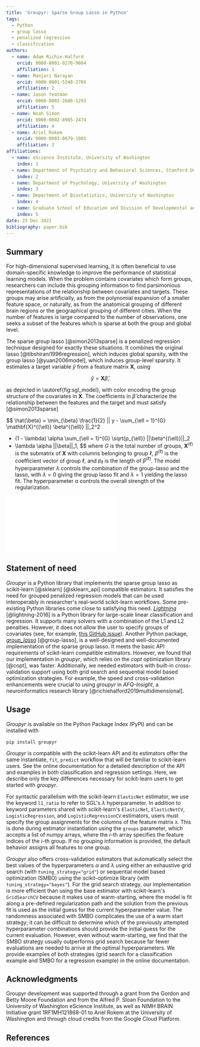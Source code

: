 ```yaml
---
title: 'Groupyr: Sparse Group Lasso in Python'
tags:
  - Python
  - group lasso
  - penalized regression
  - classification
authors:
  - name: Adam Richie-Halford
    orcid: 0000-0001-9276-9084
    affiliation: 1
  - name: Manjari Narayan
    orcid: 0000-0001-5348-270X
    affiliation: 2
  - name: Jason Yeatman
    orcid: 0000-0002-2686-1293
    affiliation: 5
  - name: Noah Simon
    orcid: 0000-0002-8985-2474
    affiliation: 4
  - name: Ariel Rokem
    orcid: 0000-0003-0679-1985
    affiliation: 3
affiliations:
  - name: eScience Institute, University of Washington
    index: 1
  - name: Department of Psychiatry and Behavioral Sciences, Stanford University
    index: 2
  - name: Department of Psychology, University of Washington
    index: 3
  - name: Department of Biostatistics, University of Washington
    index: 4
  - name: Graduate School of Education and Division of Developmental and Behavioral Pediatrics, Stanford University
    index: 5
date: 25 Dec 2021
bibliography: paper.bib
---
```


## Summary

For high-dimensional supervised learning, it is often beneficial to use
domain-specific knowledge to improve the performance of statistical learning
models. When the problem contains covariates which form groups, researchers
can include this grouping information to find parsimonious representations
of the relationship between covariates and targets. These groups may arise
artificially, as from the polynomial expansion of a smaller feature space, or
naturally, as from the anatomical grouping of different brain regions or the
geographical grouping of different cities. When the number of features is
large compared to the number of observations, one seeks a subset of the
features which is sparse at both the group and global level.

The sparse group lasso [@simon2013sparse] is a penalized regression technique
designed for exactly these situations. It combines the original lasso
[@tibshirani1996regression], which induces global sparsity, with the group
lasso [@yuan2006model], which induces group-level sparsity. It estimates a target variable $\hat{y}$ from a
feature matrix $\mathbf{X}$, using

$$
\hat{y} = \mathbf{X} \hat{\beta},
$$

as depicted in \autoref{fig:sgl_model}, with color encoding the group
structure of the covariates in $\mathbf{X}$. The coefficients in
$\hat{\beta}$ characterize the relationship between the features and the
target and must satisfy [@simon2013sparse]

$$
\hat{\beta} = \min_{\beta} \frac{1}{2}
|| y - \sum_{\ell = 1}^{G} \mathbf{X}^{(\ell)} \beta^{(\ell)} ||_2^2
+ (1 - \lambda) \alpha \sum_{\ell = 1}^{G} \sqrt{p_{\ell}} ||\beta^{(\ell)}||_2
+ \lambda \alpha ||\beta||_1,
$$
where $G$ is the total number of groups, $\mathbf{X}^{(\ell)}$ is the
submatrix of $\mathbf{X}$ with columns belonging to group $\ell$,
$\beta^{(\ell)}$ is the coefficient vector of group $\ell$, and $p_{\ell}$ is
the length of $\beta^{(\ell)}$. The model hyperparameter $\lambda$ controls
the combination of the group-lasso and the lasso, with $\lambda=0$ giving the
group lasso fit and $\lambda=1$ yielding the lasso fit. The hyperparameter
$\alpha$ controls the overall strength of the regularization.

![A linear model, $y = \mathbf{X} \cdot \beta$, with grouped covariates. The feature matrix $\mathbf{X}$ is color-coded to reveal a group structure. The coefficients in $\beta$ follow the same grouping. \label{fig:sgl_model}](groupyr_linear_model.pdf)

## Statement of need

*Groupyr* is a Python library that implements the sparse group lasso
as scikit-learn [@sklearn] [@sklearn_api] compatible estimators.
It satisfies the need for grouped penalized regression models that
can be used interoperably in researcher's real-world scikit-learn
workflows. Some pre-existing Python libraries come close to satisfying
this need. [*Lightning*](http://contrib.scikit-learn.org/lightning/) [@lightning-2016]
is a Python library for large-scale linear classification and
regression. It supports many solvers with a combination of the
L1 and L2 penalties. However, it does not allow the user to
specify groups of covariates (see, for example, [this GitHub
issue](https://github.com/scikit-learn-contrib/lightning/issues/39)).
Another Python package,
[*group_lasso*](https://group-lasso.readthedocs.io/en/latest/#) [@group-lasso], is a
well-designed and well-documented implementation of the sparse group
lasso. It meets the basic API requirements of scikit-learn compatible
estimators. However, we found that our implementation in *groupyr*,
which relies on the *copt* optimization library [@copt], was faster.
Additionally, we needed estimators with built-in cross-validation
support using both grid search and sequential model based optimization
strategies. For example, the speed and cross-validation enhancements
were crucial to using *groupyr* in *AFQ-Insight*, a neuroinformatics
research library [@richiehalford2019multidimensional].

## Usage

*Groupyr* is available on the Python Package Index (PyPI) and can be installed
with

```shell
pip install groupyr
```

*Groupyr* is compatible with the scikit-learn API and its estimators offer the
same instantiate, ``fit``, ``predict`` workflow that will be familiar to
scikit-learn users. See the online documentation for a detailed description of the
API and examples in both classification and regression settings. Here, we describe
only the key differences necessary for scikit-learn users to get started with *groupyr*.

For syntactic parallelism with the scikit-learn ``ElasticNet`` estimator, we use the
keyword ``l1_ratio`` to refer to SGL's $\lambda$ hyperparameter. In addition
to keyword parameters shared with scikit-learn's ``ElasticNet``,
``ElasticNetCV``, ``LogisticRegression``, and ``LogisticRegressionCV``
estimators, users must specify the group assignments for the columns of the
feature matrix ``X``. This is done during estimator instantiation using the
``groups`` parameter, which accepts a list of numpy arrays, where the $i$-th
array specifies the feature indices of the $i$-th group. If no grouping
information is provided, the default behavior assigns all features to one
group.

*Groupyr* also offers cross-validation estimators that automatically select
the best values of the hyperparameters $\alpha$ and $\lambda$ using either an
exhaustive grid search (with ``tuning_strategy="grid"``) or sequential model
based optimization (SMBO) using the scikit-optimize library (with
``tuning_strategy="bayes"``). For the grid search strategy, our
implementation is more efficient than using the base estimator with
scikit-learn's ``GridSearchCV`` because it makes use of warm-starting, where
the model is fit along a pre-defined regularization path and the solution
from the previous fit is used as the initial guess for the current
hyperparameter value. The randomness associated with SMBO complicates the use
of a warm start strategy; it can be difficult to determine which of the
previously attempted hyperparameter combinations should provide the initial
guess for the current evaluation. However, even without warm-starting, we
find that the SMBO strategy usually outperforms grid search because far fewer
evaluations are needed to arrive at the optimal hyperparameters. We provide
examples of both strategies (grid search for a classification example and
SMBO for a regression example) in the online documentation.

## Acknowledgments

Groupyr development was supported through a grant from the Gordon and
Betty Moore Foundation and from the Alfred P. Sloan Foundation to the
University of Washington eScience Institute, as well as NIMH BRAIN
Initiative grant 1RF1MH121868-01 to Ariel Rokem at the University of
Washington and through cloud credits from the Google Cloud Platform.

## References
